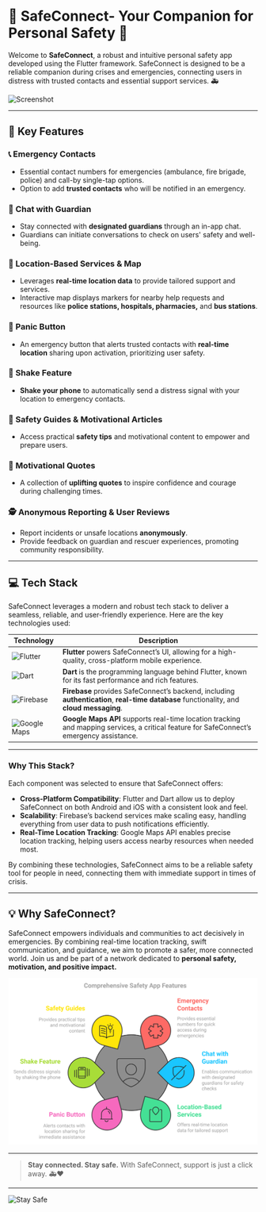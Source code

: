 # 🚨 SafeConnect- Your Companion for Personal Safety 🚨


Welcome to **SafeConnect**, a robust and intuitive personal safety app developed using the Flutter framework. SafeConnect is designed to be a reliable companion during crises and emergencies, connecting users in distress with trusted contacts and essential support services. 🚑

![Screenshot](./assets/sc.png)

---

## 🌟 Key Features

### 📞 Emergency Contacts
- Essential contact numbers for emergencies (ambulance, fire brigade, police) and call-by single-tap options.
- Option to add **trusted contacts** who will be notified in an emergency.

### 💬 Chat with Guardian
- Stay connected with **designated guardians** through an in-app chat.
- Guardians can initiate conversations to check on users' safety and well-being.

### 📍 Location-Based Services & Map
- Leverages **real-time location data** to provide tailored support and services.
- Interactive map displays markers for nearby help requests and resources like **police stations, hospitals, pharmacies,** and **bus stations**.

### 🚨 Panic Button
- An emergency button that alerts trusted contacts with **real-time location** sharing upon activation, prioritizing user safety.

### 📳 Shake Feature
- **Shake your phone** to automatically send a distress signal with your location to emergency contacts.

### 📘 Safety Guides & Motivational Articles
- Access practical **safety tips** and motivational content to empower and prepare users.

### 💪 Motivational Quotes
- A collection of **uplifting quotes** to inspire confidence and courage during challenging times.

### 🕵️ Anonymous Reporting & User Reviews
- Report incidents or unsafe locations **anonymously**.
- Provide feedback on guardian and rescuer experiences, promoting community responsibility.

---

## 💻 Tech Stack

SafeConnect leverages a modern and robust tech stack to deliver a seamless, reliable, and user-friendly experience. Here are the key technologies used:

| Technology       | Description |
|------------------|-------------|
| ![Flutter](https://img.shields.io/badge/Flutter-%2302569B.svg?style=for-the-badge&logo=flutter&logoColor=white) | **Flutter** powers SafeConnect’s UI, allowing for a high-quality, cross-platform mobile experience. |
| ![Dart](https://img.shields.io/badge/Dart-%230175C2.svg?style=for-the-badge&logo=dart&logoColor=white) | **Dart** is the programming language behind Flutter, known for its fast performance and rich features. |
| ![Firebase](https://img.shields.io/badge/Firebase-%23FFCA28.svg?style=for-the-badge&logo=firebase&logoColor=black) | **Firebase** provides SafeConnect’s backend, including **authentication**, **real-time database** functionality, and **cloud messaging**. |
| ![Google Maps](https://img.shields.io/badge/Google%20Maps-%234285F4.svg?style=for-the-badge&logo=google-maps&logoColor=white) | **Google Maps API** supports real-time location tracking and mapping services, a critical feature for SafeConnect’s emergency assistance. |

---

### Why This Stack?

Each component was selected to ensure that SafeConnect offers:

- **Cross-Platform Compatibility**: Flutter and Dart allow us to deploy SafeConnect on both Android and iOS with a consistent look and feel.
- **Scalability**: Firebase’s backend services make scaling easy, handling everything from user data to push notifications efficiently.
- **Real-Time Location Tracking**: Google Maps API enables precise location tracking, helping users access nearby resources when needed most.

By combining these technologies, SafeConnect aims to be a reliable safety tool for people in need, connecting them with immediate support in times of crisis.

---


## 💡 Why SafeConnect?



SafeConnect empowers individuals and communities to act decisively in emergencies. By combining real-time location tracking, swift communication, and guidance, we aim to promote a safer, more connected world. Join us and be part of a network dedicated to **personal safety, motivation, and positive impact.**


<p align="center">
    <img src="./assets/napkin-selection%20(16).png" alt="Features" width=700">
</p>

---

> **Stay connected. Stay safe.** With SafeConnect, support is just a click away. 🚑❤️

---

![Stay Safe](https://img.shields.io/badge/Stay_Safe-Connect_Together-red?style=for-the-badge&logo=appveyor)

